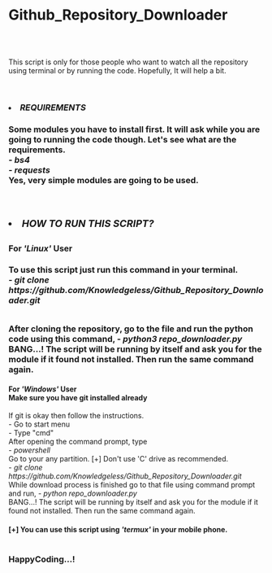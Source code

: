 # Github_Repository_Downloader
<br><br>
<p>This script is only for those people who want to watch all the repository using terminal or by running the code. Hopefully, It will help a bit.</p>
<br>
<i><h3><li> REQUIREMENTS</li><h3></i>
<p>Some modules you have to install first. It will ask while you are going to running the code though. Let's see what are the requirements. <br>
- <i>bs4</i> <br>
- <i>requests</i><br>
Yes, very simple modules are going to be used. 
</p>
<br>
<i><h3><li> HOW TO RUN THIS SCRIPT?</li><h3></i>
<p>
<h4>For <i>'Linux'</i> User</h4>
To use this script just run this command in your terminal.<br>
- <i> git clone https://github.com/Knowledgeless/Github_Repository_Downloader.git</i></p><br>
After cloning the repository, go to the file and run the python code using this command,
- <i>python3 repo_downloader.py</i> <br>
BANG...! The script will be running by itself and ask you for the module if it found not installed. Then run the same command again. <br>
<p>

<h4>For <i>'Windows'</i> User<br>
Make sure you have git installed already</h4> If git is okay then follow the instructions.<br>
- Go to start menu<br>
- Type "cmd"<br>
After opening the command prompt, type<br>
- <i>powershell</i> <br>
Go to your any partition. [+] Don't use 'C' drive as recommended. <br> 
- <i>git clone https://github.com/Knowledgeless/Github_Repository_Downloader.git</i><br>
While download process is finished go to that file using command prompt and run,
- <i>python repo_downloader.py</i><br>
BANG...! The script will be running by itself and ask you for the module if it found not installed. Then run the same command again. <br></p>

<h4>[+] You can use this script using <i>'termux'</i> in your mobile phone.<br><br>

<h3>HappyCoding...!

